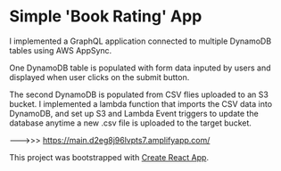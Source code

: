 # Simple 'Book Rating' App

I implemented a GraphQL application connected to multiple DynamoDB tables using AWS AppSync.

One DynamoDB table is populated with form data inputed by users and displayed when user clicks on the submit button.

The second DynamoDB is populated from CSV flies uploaded to an S3 bucket. I implemented a lambda function that imports the CSV data into DynamoDB, and set up S3 and Lambda Event triggers to update the database anytime a new .csv file is uploaded to the target bucket.

--->>> https://main.d2eg8j96lvpts7.amplifyapp.com/

This project was bootstrapped with [Create React App](https://github.com/facebook/create-react-app).
